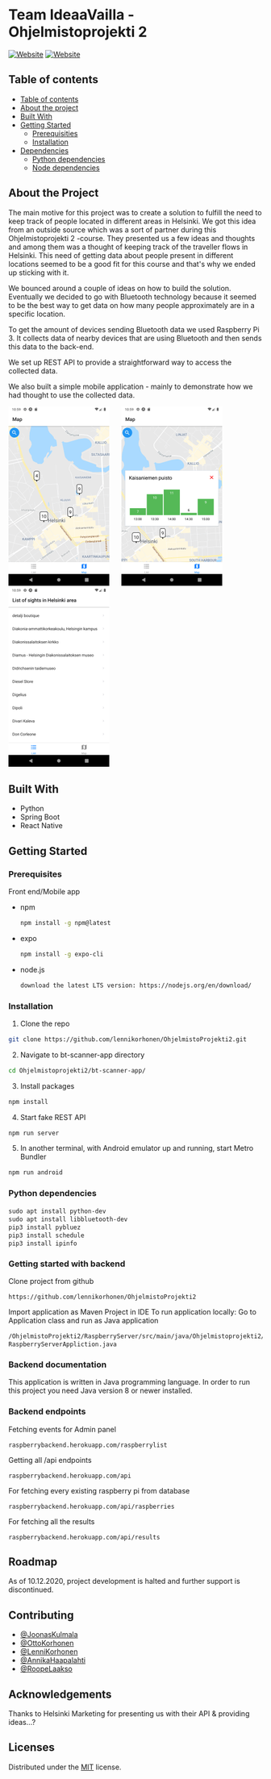# Team IdeaaVailla - Ohjelmistoprojekti 2
[![Website](https://img.shields.io/badge/-spring-brightgreen)](https://spring.io/)
[![Website](https://img.shields.io/badge/-bluetooth-blue)](https://www.bluetooth.com/)

## Table of contents

- [Table of contents](#table-of-contents)
- [About the project](#about-the-project)
- [Built With](#build-with)
- [Getting Started](#getting-started)
  - [Prerequisities](#prerequisities)
  - [Installation](#installation)
- [Dependencies](#dependencies)
  - [Python dependencies](#python-dependencies)
  - [Node dependencies](#node-dependencies)

## About the Project

The main motive for this project was to create a solution to fulfill the need to keep track of people located in different areas in Helsinki. We got this idea from an outside source which was a sort of partner during this Ohjelmistoprojekti 2 -course. They presented us a few ideas and thoughts and among them was a thought of keeping track of the traveller flows in Helsinki. This need of getting data about people present in different locations seemed to be a good fit for this course and that's why we ended up sticking with it. 

We bounced around a couple of ideas on how to build the solution. Eventually we decided to go with Bluetooth technology because it seemed to be the best way to get data on how many people approximately are in a specific location. 

To get the amount of devices sending Bluetooth data we used Raspberry Pi 3. It collects data of nearby devices that are using Bluetooth and then sends this data to the back-end. 

We set up REST API to provide a straightforward way to access the collected data.

We also built a simple mobile application - mainly to demonstrate how we had thought to use the collected data.  

![](bt-scanner-app/images/Map.png)
&nbsp;&nbsp;&nbsp;&nbsp;
![](bt-scanner-app/images/Location_card.png)
&nbsp;&nbsp;&nbsp;&nbsp;
![](bt-scanner-app/images/List.png)

## Built With

* Python
* Spring Boot
* React Native

## Getting Started
  

### Prerequisites

Front end/Mobile app

* npm
  ```bash
  npm install -g npm@latest
  ```
* expo
  ```bash
  npm install -g expo-cli
  ```
* node.js
  ```bash
  download the latest LTS version: https://nodejs.org/en/download/
  ```

### Installation

1. Clone the repo
  ```bash
  git clone https://github.com/lennikorhonen/OhjelmistoProjekti2.git
  ```

2. Navigate to bt-scanner-app directory
  ```bash
  cd Ohjelmistoprojekti2/bt-scanner-app/
  ```

3. Install packages
  ```bash
  npm install
  ```
  
4. Start fake REST API
  ```bash
  npm run server
  ```

5. In another terminal, with Android emulator up and running, start Metro Bundler
  ```bash
  npm run android
  ```

### Python dependencies

    sudo apt install python-dev
    sudo apt install libbluetooth-dev
    pip3 install pybluez
    pip3 install schedule
    pip3 install ipinfo

### Getting started with backend
Clone project from github
```
https://github.com/lennikorhonen/OhjelmistoProjekti2
```
Import application as Maven Project in IDE
To run application locally:
Go to Application class and run as Java application
```
/OhjelmistoProjekti2/RaspberryServer/src/main/java/Ohjelmistoprojekti2/raspberryServer RaspberryServerAppliction.java
```

### Backend documentation
This application is written in Java programming language. In order to run this project you need Java version 8 or newer installed.


### Backend endpoints
Fetching events for Admin panel
```
raspberrybackend.herokuapp.com/raspberrylist
```
Getting all /api endpoints
```
raspberrybackend.herokuapp.com/api
```
For fetching every existing raspberry pi from database
```
raspberrybackend.herokuapp.com/api/raspberries
```
For fetching all the results
```
raspberrybackend.herokuapp.com/api/results
```
## Roadmap

As of 10.12.2020, project development is halted and further support is discontinued.

## Contributing

* [@JoonasKulmala](https://github.com/JoonasKulmala)
* [@OttoKorhonen](https://github.com/OttoKorhonen)
* [@LenniKorhonen](https://github.com/lennikorhonen)
* [@AnnikaHaapalahti](https://github.com/rusinainen)
* [@RoopeLaakso](https://github.com/Rohelaa)

## Acknowledgements

Thanks to Helsinki Marketing for presenting us with their API & providing ideas...?

## Licenses

Distributed under the [MIT](https://choosealicense.com/licenses/mit/) license.
